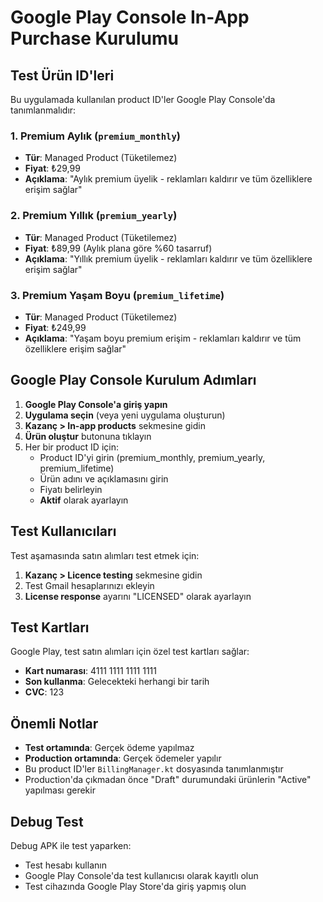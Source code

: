# Google Play Console In-App Purchase Kurulumu

## Test Ürün ID'leri

Bu uygulamada kullanılan product ID'ler Google Play Console'da tanımlanmalıdır:

### 1. Premium Aylık (`premium_monthly`)
- **Tür**: Managed Product (Tüketilemez)
- **Fiyat**: ₺29,99
- **Açıklama**: "Aylık premium üyelik - reklamları kaldırır ve tüm özelliklere erişim sağlar"

### 2. Premium Yıllık (`premium_yearly`) 
- **Tür**: Managed Product (Tüketilemez)
- **Fiyat**: ₺89,99 (Aylık plana göre %60 tasarruf)
- **Açıklama**: "Yıllık premium üyelik - reklamları kaldırır ve tüm özelliklere erişim sağlar"

### 3. Premium Yaşam Boyu (`premium_lifetime`)
- **Tür**: Managed Product (Tüketilemez) 
- **Fiyat**: ₺249,99
- **Açıklama**: "Yaşam boyu premium erişim - reklamları kaldırır ve tüm özelliklere erişim sağlar"

## Google Play Console Kurulum Adımları

1. **Google Play Console'a giriş yapın**
2. **Uygulama seçin** (veya yeni uygulama oluşturun)
3. **Kazanç > In-app products** sekmesine gidin
4. **Ürün oluştur** butonuna tıklayın
5. Her bir product ID için:
   - Product ID'yi girin (premium_monthly, premium_yearly, premium_lifetime)
   - Ürün adını ve açıklamasını girin
   - Fiyatı belirleyin
   - **Aktif** olarak ayarlayın

## Test Kullanıcıları

Test aşamasında satın alımları test etmek için:

1. **Kazanç > Licence testing** sekmesine gidin
2. Test Gmail hesaplarınızı ekleyin
3. **License response** ayarını "LICENSED" olarak ayarlayın

## Test Kartları

Google Play, test satın alımları için özel test kartları sağlar:
- **Kart numarası**: 4111 1111 1111 1111
- **Son kullanma**: Gelecekteki herhangi bir tarih
- **CVC**: 123

## Önemli Notlar

- **Test ortamında**: Gerçek ödeme yapılmaz
- **Production ortamında**: Gerçek ödemeler yapılır
- Bu product ID'ler `BillingManager.kt` dosyasında tanımlanmıştır
- Production'da çıkmadan önce "Draft" durumundaki ürünlerin "Active" yapılması gerekir

## Debug Test

Debug APK ile test yaparken:
- Test hesabı kullanın
- Google Play Console'da test kullanıcısı olarak kayıtlı olun
- Test cihazında Google Play Store'da giriş yapmış olun
